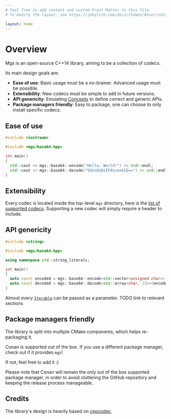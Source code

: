 ```yaml
---
# Feel free to add content and custom Front Matter to this file.
# To modify the layout, see https://jekyllrb.com/docs/themes/#overriding-theme-defaults

layout: home
---
```


# Overview

Mgs is an open-source C++14 library, aiming to be a collection of codecs.

Its main design goals are:

* **Ease of use**: Basic usage must be a no-brainer. Advanced usage must be possible.
* **Extensibility**: New codecs must be simple to add in future versions.
* **API genericity**: Emulating [Concepts](https://en.cppreference.com/w/cpp/concepts) to define correct and generic APIs.
* **Package managers friendly**: Easy to package, one can choose to only install specific codecs.

## Ease of use

```cpp
#include <iostream>

#include <mgs/base64.hpp>

int main()
{
  std::cout << mgs::base64::encode("Hello, World!") << std::endl;
  std::cout << mgs::base64::decode("SGVsbG8sIFdvcmxkIQ==") << std::endl;
}
```

## Extensibility

Every codec is located inside the top-level `mgs` directory, here is the [list of supported codecs]().
Supporting a new codec will simply require a header to include.

## API genericity

```cpp
#include <string>

#include <mgs/base64.hpp>

using namespace std::string_literals;

int main()
{
  auto const encoded = mgs::base64::encode<std::vector<unsigned char>>("Hello, World!"s);
  auto const decoded = mgs::base64::decode<std::array<char, 13>>(encoded);
}
```

Almost every [`Iterable`]() can be passed as a parameter.
TODO link to relevant sections

## Package managers friendly

The library is split into multiple CMake components, which helps re-packaging it.

Conan is supported out of the box. If you use a different package manager, check out if it provides `mgs`!

If not, feel free to add it :)

Please note that Conan will remain the only out of the box supported package manager, in order to avoid cluttering the GitHub repository and keeping the release process manageable.


## Credits

The library's design is heavily based on [cppcodec](https://github.com/tplgy/cppcodec).
